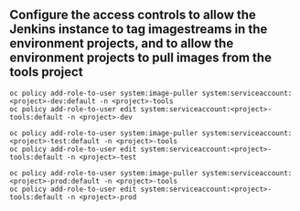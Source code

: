 
## Configure the access controls to allow the Jenkins instance to tag imagestreams in the environment projects, and to allow the environment projects to pull images from the tools project

```
oc policy add-role-to-user system:image-puller system:serviceaccount:<project>-dev:default -n <project>-tools
oc policy add-role-to-user edit system:serviceaccount:<project>-tools:default -n <project>-dev

oc policy add-role-to-user system:image-puller system:serviceaccount:<project>-test:default -n <project>-tools
oc policy add-role-to-user edit system:serviceaccount:<project>-tools:default -n <project>-test

oc policy add-role-to-user system:image-puller system:serviceaccount:<project>-prod:default -n <project>-tools
oc policy add-role-to-user edit system:serviceaccount:<project>-tools:default -n <project>-prod
```
